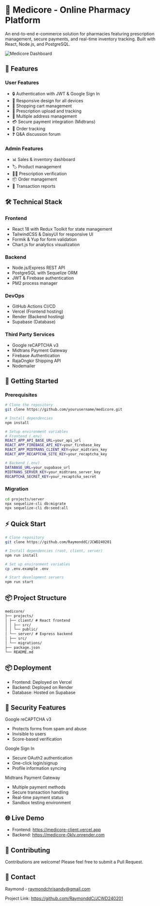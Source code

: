 # 🏥 Medicore - Online Pharmacy Platform

An end-to-end e-commerce solution for pharmacies featuring prescription management, secure payments, and real-time inventory tracking. Built with React, Node.js, and PostgreSQL.

![Medicore Dashboard](screenshots/dashboard.png)

## 🌟 Features

### User Features

- 🔒 Authentication with JWT & Google Sign In
- 📱 Responsive design for all devices
- 🛒 Shopping cart management
- 💊 Prescription upload and tracking
- 📍 Multiple address management
- 💳 Secure payment integration (Midtrans)
- 🚚 Order tracking
- ❓ Q&A discussion forum

### Admin Features

- 📊 Sales & inventory dashboard
- 🏷️ Product management
- 👨‍⚕️ Prescription verification
- 📦 Order management
- 📝 Transaction reports

## 🛠️ Technical Stack

### Frontend

- React 18 with Redux Toolkit for state management
- TailwindCSS & DaisyUI for responsive UI
- Formik & Yup for form validation
- Chart.js for analytics visualization

### Backend

- Node.js/Express REST API
- PostgreSQL with Sequelize ORM
- JWT & Firebase authentication
- PM2 process manager

### DevOps

- GitHub Actions CI/CD
- Vercel (Frontend hosting)
- Render (Backend hosting)
- Supabase (Database)

### Third Party Services

- Google reCAPTCHA v3
- Midtrans Payment Gateway
- Firebase Authentication
- RajaOngkir Shipping API
- Nodemailer

## 🚀 Getting Started

### Prerequisites

```bash
# Clone the repository
git clone https://github.com/yourusername/medicore.git

# Install dependencies
npm install

# Setup environment variables
# Frontend (.env)
REACT_APP_API_BASE_URL=your_api_url
REACT_APP_FIREBASE_API_KEY=your_firebase_key
REACT_APP_MIDTRANS_CLIENT_KEY=your_midtrans_key
REACT_APP_RECAPTCHA_SITE_KEY=your_recaptcha_key

# Backend (.env)
DATABASE_URL=your_supabase_url
MIDTRANS_SERVER_KEY=your_midtrans_server_key
RECAPTCHA_SECRET_KEY=your_recaptcha_secret
```

### Migration

```bash
cd projects/server
npx sequelize-cli db:migrate
npx sequelize-cli db:seed:all
```

## ⚡ Quick Start

```bash
# Clone repository
git clone https://github.com/RaymonddC/JCWD240201

# Install dependencies (root, client, server)
npm run install

# Set up environment variables
cp .env.example .env

# Start development servers
npm run start
```

## 📦 Project Structure

```markdown
medicore/
├── projects/
│ ├── client/ # React frontend
│ │ ├── src/
│ │ └── public/
│ └── server/ # Express backend
│ ├── src/
│ └── migrations/
├── package.json
└── README.md
```

## 📦 Deployment

- Frontend: Deployed on Vercel
- Backend: Deployed on Render
- Database: Hosted on Supabase

## 🔐 Security Features

Google reCAPTCHA v3

- Protects forms from spam and abuse
- Invisible to users
- Score-based verification

Google Sign In

- Secure OAuth2 authentication
- One-click login/signup
- Profile information syncing

Midtrans Payment Gateway

- Multiple payment methods
- Secure transaction handling
- Real-time payment status
- Sandbox testing environment

## 🌐 Live Demo

- Frontend: https://medicore-client.vercel.app
- Backend: https://medicore-0klv.onrender.com

## 🤝 Contributing

Contributions are welcome! Please feel free to submit a Pull Request.

## 📧 Contact

Raymond - raymondchrisandy@gmail.com

Project Link: https://github.com/RaymonddC/JCWD240201

